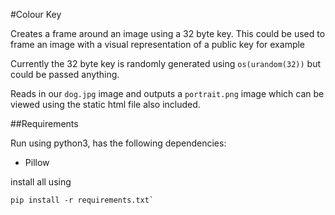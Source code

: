 #Colour Key

Creates a frame around an image using a 32 byte key. This could be used to frame an image with a visual representation of a public key for example

Currently the 32 byte key is randomly generated using `os(urandom(32))` but could be passed anything.

Reads in our `dog.jpg` image and outputs a `portrait.png` image which can be viewed using the static html file also included.

##Requirements

Run using python3, has the following dependencies:

- Pillow

install all using
```
pip install -r requirements.txt`
```
